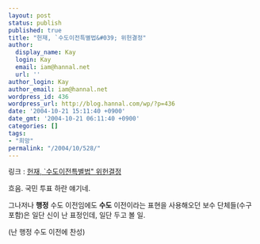 ```yaml
---
layout: post
status: publish
published: true
title: "헌재, `수도이전특별법&#039; 위헌결정"
author:
  display_name: Kay
  login: Kay
  email: iam@hannal.net
  url: ''
author_login: Kay
author_email: iam@hannal.net
wordpress_id: 436
wordpress_url: http://blog.hannal.com/wp/?p=436
date: '2004-10-21 15:11:40 +0900'
date_gmt: '2004-10-21 06:11:40 +0900'
categories: []
tags:
- "희망"
permalink: "/2004/10/528/"
---
```

<p>링크 : <a href="http://news.paran.com/snews/newsview.php?dir=4&dirnews=1076425&year=2004&pg=1&date=20041021">헌재, `수도이전특별법" 위헌결정</a></p>
<p>흐음. 국민 투표 하란 얘기네.</p>
<p>그나저나 <b>행정</b> 수도 이전임에도 <b>수도</b> 이전이라는 표현을 사용해오던 보수 단체들(수구 포함)은 일단 신이 난 표정인데, 일단 두고 볼 일.</p>
<p>(난 행정 수도 이전에 찬성)</p>
